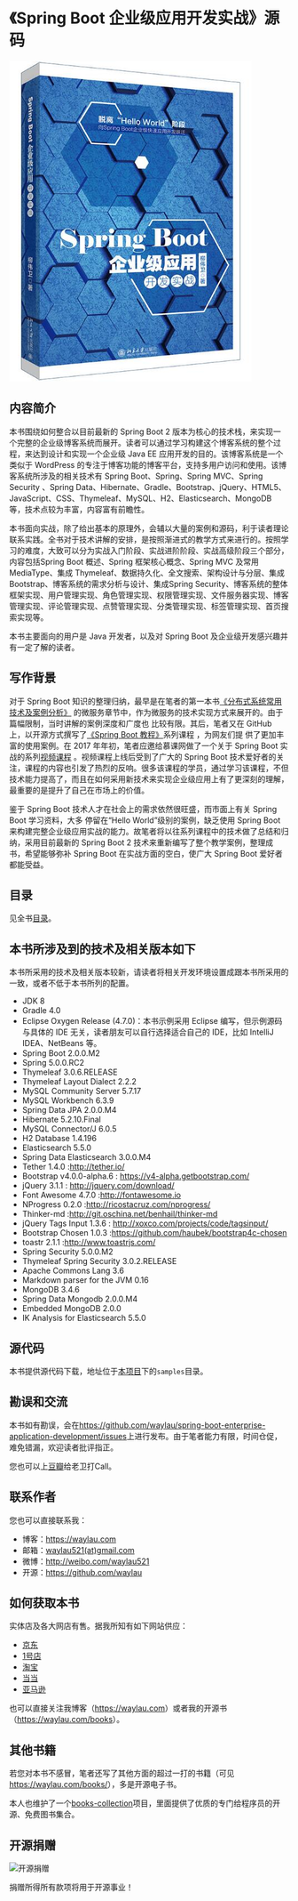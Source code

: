 # 《Spring Boot 企业级应用开发实战》源码

![](images/spring-boot-logo.jpg)

## 内容简介

本书围绕如何整合以目前最新的 Spring Boot 2 版本为核心的技术栈，来实现一个完整的企业级博客系统而展开。读者可以通过学习构建这个博客系统的整个过程，来达到设计和实现一个企业级 Java EE 应用开发的目的。该博客系统是一个类似于 WordPress 的专注于博客功能的博客平台，支持多用户访问和使用。该博客系统所涉及的相关技术有 Spring Boot、Spring、Spring MVC、Spring Security 、Spring Data、Hibernate、Gradle、Bootstrap、jQuery、HTML5、JavaScript、CSS、Thymeleaf、MySQL、H2、Elasticsearch、MongoDB 等，技术点较为丰富，内容富有前瞻性。

本书面向实战，除了给出基本的原理外，会辅以大量的案例和源码，利于读者理论联系实践。全书对于技术讲解的安排，是按照渐进式的教学方式来进行的。按照学习的难度，大致可以分为实战入门阶段、实战进阶阶段、实战高级阶段三个部分，内容包括Spring Boot 概述、Spring 框架核心概念、Spring MVC 及常用MediaType、集成 Thymeleaf、数据持久化、全文搜索、架构设计与分层、集成Bootstrap、博客系统的需求分析与设计、集成Spring Security、博客系统的整体框架实现、用户管理实现、角色管理实现、权限管理实现、文件服务器实现、博客管理实现、评论管理实现、点赞管理实现、分类管理实现、标签管理实现、首页搜索实现等。

本书主要面向的用户是 Java 开发者，以及对 Spring Boot 及企业级开发感兴趣并有一定了解的读者。

## 写作背景

对于 Spring Boot 知识的整理归纳，最早是在笔者的第一本书[《分布式系统常用技术及案例分析》](https://github.com/waylau/spring-boot-enterprise-application-development)
的微服务章节中，作为微服务的技术实现方式来展开的。由于篇幅限制，当时讲解的案例深度和广度也
比较有限。其后，笔者又在 GitHub 上，以开源方式撰写了[《Spring Boot 教程》](https://github.com/waylau/spring-boot-tutorial)系列课程 ，为网友们提
供了更加丰富的使用案例。在 2017 年年初，笔者应邀给慕课网做了一个关于 Spring Boot 实战的系列[视频课程](http://coding.imooc.com/class/125.html) 。视频课程上线后受到了广大的 Spring Boot 技术爱好者的关注，课程的内容也引发了热烈的反响。很多该课程的学员，通过学习该课程，不但技术能力提高了，而且在如何采用新技术来实现企业级应用上有了更深刻的理解，最重要的是提升了自己在市场上的价值。

鉴于 Spring Boot 技术人才在社会上的需求依然很旺盛，而市面上有关 Spring Boot 学习资料，大多
停留在“Hello World”级别的案例，缺乏使用 Spring Boot 来构建完整企业级应用实战的能力。故笔者将以往系列课程中的技术做了总结和归纳，采用目前最新的 Spring Boot 2 技术来重新编写了整个教学案例，整理成书，希望能够弥补 Spring Boot 在实战方面的空白，使广大 Spring Boot 爱好者都能受益。

## 目录

见全书[目录](SUMMARY.md)。

## 本书所涉及到的技术及相关版本如下

本书所采用的技术及相关版本较新，请读者将相关开发环境设置成跟本书所采用的一致，或者不低于本书所列的配置。

* JDK 8
* Gradle 4.0
* Eclipse Oxygen Release (4.7.0)：本书示例采用 Eclipse 编写，但示例源码与具体的 IDE 无关，读者朋友可以自行选择适合自己的 IDE，比如 IntelliJ IDEA、NetBeans 等。
* Spring Boot 2.0.0.M2
* Spring 5.0.0.RC2
* Thymeleaf 3.0.6.RELEASE
* Thymeleaf Layout Dialect 2.2.2
* MySQL Community Server 5.7.17
* MySQL Workbench 6.3.9
* Spring Data JPA 2.0.0.M4
* Hibernate 5.2.10.Final
* MySQL Connector/J 6.0.5
* H2 Database 1.4.196
* Elasticsearch 5.5.0
* Spring Data Elasticsearch 3.0.0.M4
* Tether 1.4.0 :<http://tether.io/>
* Bootstrap v4.0.0-alpha.6 : <https://v4-alpha.getbootstrap.com/>
* jQuery 3.1.1 : <http://jquery.com/download/>
* Font Awesome 4.7.0 :<http://fontawesome.io>
* NProgress 0.2.0 :<http://ricostacruz.com/nprogress/>
* Thinker-md :<http://git.oschina.net/benhail/thinker-md>
* jQuery Tags Input 1.3.6 : <http://xoxco.com/projects/code/tagsinput/>
* Bootstrap Chosen 1.0.3 :<https://github.com/haubek/bootstrap4c-chosen>
* toastr 2.1.1 :<http://www.toastrjs.com/> 
* Spring Security 5.0.0.M2
* Thymeleaf Spring Security 3.0.2.RELEASE
* Apache Commons Lang 3.6
* Markdown parser for the JVM 0.16  
* MongoDB 3.4.6
* Spring Data Mongodb 2.0.0.M4
* Embedded MongoDB 2.0.0
* IK Analysis for Elasticsearch 5.5.0

## 源代码

本书提供源代码下载，地址位于[本项目](https://github.com/waylau/spring-boot-enterprise-application-development)下的`samples`目录。

## 勘误和交流

本书如有勘误，会在<https://github.com/waylau/spring-boot-enterprise-application-development/issues>上进行发布。由于笔者能力有限，时间仓促，难免错漏，欢迎读者批评指正。

您也可以上[豆瓣](https://book.douban.com/subject/30192752/)给老卫打Call。

## 联系作者

您也可以直接联系我：

* 博客：https://waylau.com
* 邮箱：[waylau521(at)gmail.com](mailto:waylau521@gmail.com)
* 微博：http://weibo.com/waylau521
* 开源：https://github.com/waylau

## 如何获取本书

实体店及各大网店有售。据我所知有如下网站供应：

* [京东](https://search.jd.com/Search?keyword=Spring%20Boot%20%E4%BC%81%E4%B8%9A%E7%BA%A7%E5%BA%94%E7%94%A8%E5%BC%80%E5%8F%91%E5%AE%9E%E6%88%98&enc=utf-8&wq=Spring%20Boot%20%E4%BC%81%E4%B8%9A%E7%BA%A7%E5%BA%94%E7%94%A8%E5%BC%80%E5%8F%91%E5%AE%9E%E6%88%98&pvid=a9be29e877fc4def9afdfd1b32487f20)
* [1号店](https://search.yhd.com/c0-0/kSpring%2520Boot%25E4%25BC%2581%25E4%25B8%259A%25E7%25BA%25A7%25E5%25BA%2594%25E7%2594%25A8%25E5%25BC%2580%25E5%258F%2591%25E5%25AE%259E%25E6%2588%2598/)
* [淘宝](https://s.taobao.com/search?q=Spring%20Boot%20企业级应用开发实战)
* [当当](http://search.dangdang.com/?key=Spring%20Boot%20%C6%F3%D2%B5%BC%B6%D3%A6%D3%C3%BF%AA%B7%A2%CA%B5%D5%BD&act=input)
* [亚马逊](https://www.amazon.cn/s/ref=nb_sb_noss/461-1307900-1504063?__mk_zh_CN=%E4%BA%9A%E9%A9%AC%E9%80%8A%E7%BD%91%E7%AB%99&url=search-alias%3Daps&field-keywords=Spring+Boot+%E4%BC%81%E4%B8%9A%E7%BA%A7%E5%BA%94%E7%94%A8%E5%BC%80%E5%8F%91%E5%AE%9E%E6%88%98)


也可以直接关注我博客（<https://waylau.com>）或者我的开源书（<https://waylau.com/books>）。

## 其他书籍

若您对本书不感冒，笔者还写了其他方面的超过一打的书籍（可见<https://waylau.com/books/>），多是开源电子书。

本人也维护了一个[books-collection](https://github.com/waylau/books-collection)项目，里面提供了优质的专门给程序员的开源、免费图书集合。

## 开源捐赠


![开源捐赠](https://waylau.com/images/showmethemoney-sm.jpg)

捐赠所得所有款项将用于开源事业！


